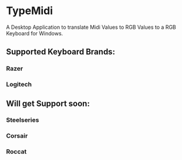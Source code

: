 # TypeMidi
A Desktop Application to translate Midi Values to RGB Values to a RGB Keyboard for Windows.

## Supported Keyboard Brands:

### Razer
### Logitech

## Will get Support soon:

### Steelseries
### Corsair
### Roccat

